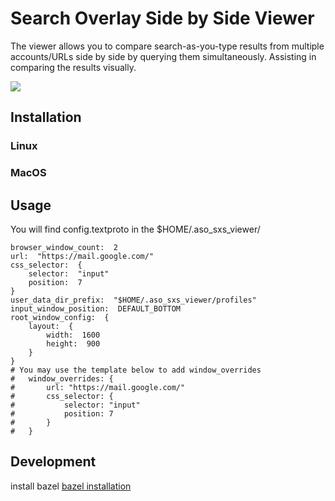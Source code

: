 # Search Overlay Side by Side Viewer
The viewer allows you to compare search-as-you-type results from multiple accounts/URLs side by side by querying them simultaneously. Assisting in comparing the results visually.

<img src="https://github.com/googleinterns/aso_sxs_viewer/blob/master/googleandyoutubesearch.png">



## Installation
### Linux

### MacOS

## Usage
You will find config.textproto in the $HOME/.aso_sxs_viewer/ 

```
browser_window_count:  2
url:  "https://mail.google.com/"
css_selector:  {
	selector:  "input"
	position:  7
}
user_data_dir_prefix:  "$HOME/.aso_sxs_viewer/profiles"
input_window_position:  DEFAULT_BOTTOM
root_window_config:  {
	layout:  {
		width:  1600
		height:  900
	}
}
# You may use the template below to add window_overrides	
#	window_overrides: {
#		url: "https://mail.google.com/"
#		css_selector: {
#			selector: "input"
#			position: 7
#		}
#	}
```

## Development

install bazel [bazel installation](https://docs.bazel.build/versions/master/install.html)

